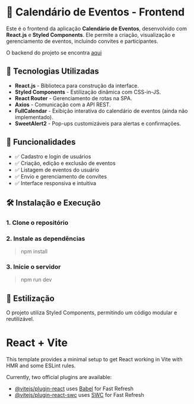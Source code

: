 # 🎨 Calendário de Eventos - Frontend

Este é o frontend da aplicação **Calendário de Eventos**, desenvolvido com **React.js** e **Styled Components**. Ele permite a criação, visualização e gerenciamento de eventos, incluindo convites e participantes.

O backend do projeto se encontra [aqui](https://github.com/rafaelfhsantos/calendario-backend)

## 🚀 Tecnologias Utilizadas

- **React.js** - Biblioteca para construção da interface.
- **Styled Components** - Estilização dinâmica com CSS-in-JS.
- **React Router** - Gerenciamento de rotas na SPA.
- **Axios** - Comunicação com a API REST.
- **FullCalendar** - Exibição interativa do calendário de eventos (ainda não implementado).
- **SweetAlert2** - Pop-ups customizáveis para alertas e confirmações.

## 📌 Funcionalidades

- ✅ Cadastro e login de usuários  
- ✅ Criação, edição e exclusão de eventos  
- ✅ Listagem de eventos do usuário
- ✅ Envio e gerenciamento de convites  
- ✅ Interface responsiva e intuitiva  

## 🛠️ Instalação e Execução

### 1. Clone o repositório  
### 2. Instale as dependências

>npm install

### 3. Inicie o servidor

>npm run dev

## 🎨 Estilização
O projeto utiliza Styled Components, permitindo um código modular e reutilizável.


# React + Vite

This template provides a minimal setup to get React working in Vite with HMR and some ESLint rules.

Currently, two official plugins are available:

- [@vitejs/plugin-react](https://github.com/vitejs/vite-plugin-react/blob/main/packages/plugin-react/README.md) uses [Babel](https://babeljs.io/) for Fast Refresh
- [@vitejs/plugin-react-swc](https://github.com/vitejs/vite-plugin-react-swc) uses [SWC](https://swc.rs/) for Fast Refresh

